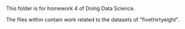 This folder is for homework 4 of Doing Data Science.

The files within contain work related to the datasets of "fivethirtyeight".
